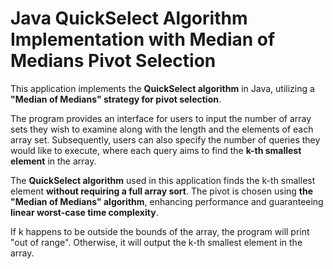 # Java QuickSelect Algorithm Implementation with Median of Medians Pivot Selection

This application implements the **QuickSelect algorithm** in Java, utilizing a **"Median of Medians" strategy for pivot selection**. 

The program provides an interface for users to input the number of array sets they wish to examine along with the length and the elements of each array set. Subsequently, users can also specify the number of queries they would like to execute, where each query aims to find the **k-th smallest element** in the array.

The **QuickSelect algorithm** used in this application finds the k-th smallest element **without requiring a full array sort**. The pivot is chosen using **the "Median of Medians" algorithm**, enhancing performance and guaranteeing **linear worst-case time complexity**. 

If k happens to be outside the bounds of the array, the program will print "out of range". Otherwise, it will output the k-th smallest element in the array.
